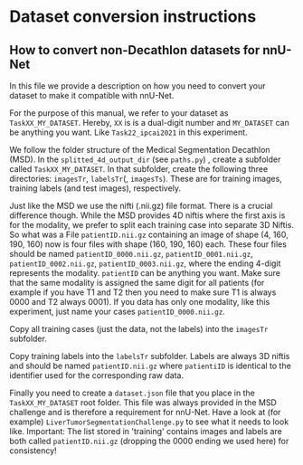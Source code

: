 # Dataset conversion instructions

## How to convert non-Decathlon datasets for nnU-Net
In this file we provide a description on how you need to convert your dataset to make it compatible with nnU-Net.

For the purpose of this 
manual, we refer to your dataset as `TaskXX_MY_DATASET`. Hereby, `XX` is is a dual-digit number and `MY_DATASET` can
be anything you want. Like `Task22_ipcai2021` in this experiment.

We follow the folder structure of the Medical Segmentation Decathlon (MSD). In the `splitted_4d_output_dir` (see `paths.py`)
, create a subfolder
called `TaskXX_MY_DATASET`. In that subfolder, create the following three directories: `imagesTr`, `labelsTr`(, `imagesTs`). 
These are for training images, training labels (and test images), respectively.  

Just like the MSD we use the nifti (.nii.gz) file format. There is a crucial difference though.
While the MSD provides 4D niftis where the first axis is for the modality, we prefer to split each training case into 
separate 3D Niftis. So what was a File `patientID.nii.gz` containing an image of shape (4, 160, 190, 160) now is four files with shape 
(160, 190, 160) each. These four files should be named `patientID_0000.nii.gz`, `patientID_0001.nii.gz`, `patientID_0002.nii.gz`, 
`patientID_0003.nii.gz`, where the ending 4-digit represents the modality. `patientID` can be anything you want. Make 
sure that the same modality is assigned the same digit for all patients (for example if you have T1 and T2 then you 
need to make sure T1 is always 0000 and T2 always 0001). If you data has only one modality, like this experiment, just name your cases `patientID_0000.nii.gz`.

Copy all training cases (just the data, not the labels) into the `imagesTr` subfolder.

Copy training labels into the `labelsTr` subfolder. Labels are always 3D niftis and should be named `patientID.nii.gz` 
where `patientiID` is identical to the identifier used for the corresponding raw data.


Finally you need to create a `dataset.json` file that you place in the `TaskXX_MY_DATASET` root folder. This file was 
always provided in the MSD challenge and is therefore a requirement for nnU-Net. Have a look at (for example) 
`LiverTumorSegmentationChallenge.py` to see what it needs to look like. Important: The list stored in 'training' contains images and labels are 
both called `patientID.nii.gz` (dropping the 0000 ending we used here) for consistency!

